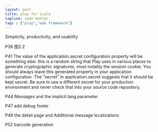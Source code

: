```yaml
---
layout: post
title: play for scala
tagline: code better
tags : ["play","web framework"]
---
```



Simplicity, productivity, and usability

P39 图2.2

P41
The value of the application.secret configuration property will be something else:
this is a random string that Play uses in various places to generate cryptographic signatures,
most notably the session cookie. You should always leave this generated property
in your application configuration. The “secret” in application.secret suggests
that it should be kept secret. Be sure to use a different secret for your production environment
and never check that into your source code repository.

P44
Messages and the implicit lang parameter

P47 add debug footer

P49 the detail page
and Additional message localizations

P52 barcode generation



















